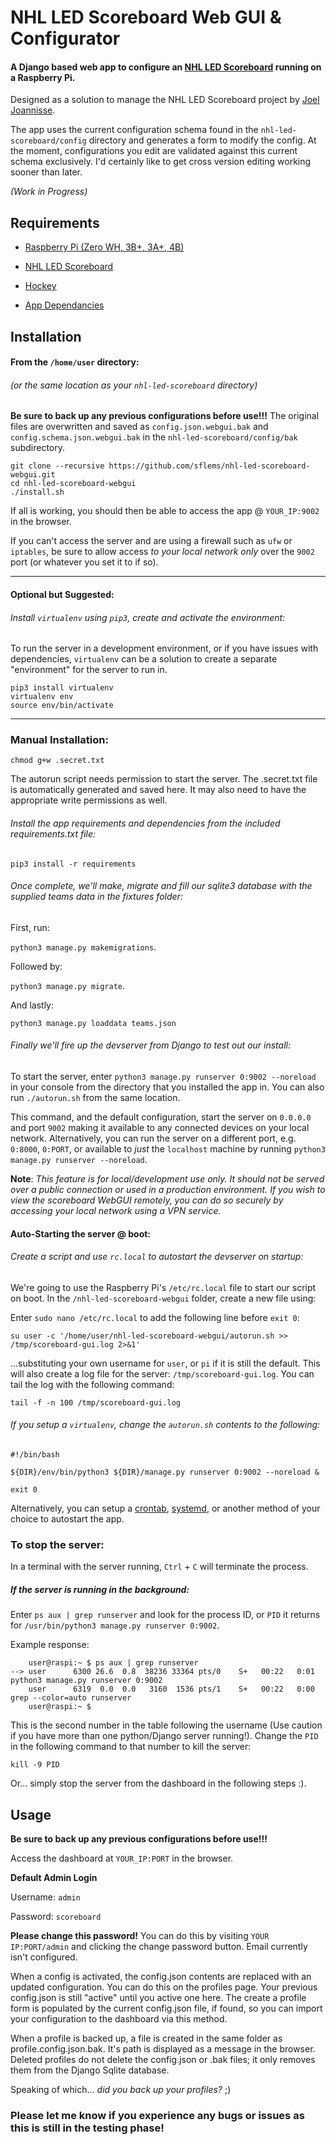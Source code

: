 # NHL LED Scoreboard Web GUI & Configurator
#### A Django based web app to configure an <a href="https://github.com/riffnshred/nhl-led-scoreboard">NHL LED Scoreboard</a> running on a Raspberry Pi.

Designed as a solution to manage the NHL LED Scoreboard project by [Joel Joannisse](https://github.com/riffnshred). 

The app uses the current configuration schema found in the `nhl-led-scoreboard/config` directory and generates a form to modify the config. At the moment, configurations you edit are validated against this current schema exclusively. I'd certainly like to get cross version editing working sooner than later.

_(Work in Progress)_

## Requirements
- [Raspberry Pi (Zero WH, 3B+, 3A+, 4B)](https://github.com/riffnshred/nhl-led-scoreboard)

- [NHL LED Scoreboard](https://github.com/riffnshred/nhl-led-scoreboard)

- [Hockey](https//www.nhl.com)

- [App Dependancies](requirements.txt)

## Installation
#### From the `/home/user` directory:
###### (or the same location as your `nhl-led-scoreboard` directory)

__Be sure to back up any previous configurations before use!!!__ The original files are overwritten and saved as `config.json.webgui.bak` and `config.schema.json.webgui.bak` in the `nhl-led-scoreboard/config/bak` subdirectory.

```
git clone --recursive https://github.com/sflems/nhl-led-scoreboard-webgui.git
cd nhl-led-scoreboard-webgui
./install.sh
```
If all is working, you should then be able to access the app @ `YOUR_IP:9002` in the browser. 

If you can't access the server and are using a firewall such as `ufw` or `iptables`, be sure to allow access _to your local network only_ over the `9002` port (or whatever you set it to if so).
_____________

#### Optional but Suggested: 
###### Install `virtualenv` using `pip3`, create and activate the environment:

To run the server in a development environment, or if you have issues with dependencies, `virtualenv` can be a solution to create a separate "environment" for the server to run in.
```
pip3 install virtualenv
virtualenv env
source env/bin/activate
```
_____________

### Manual Installation:
```
chmod g+w .secret.txt
```

The autorun script needs permission to start the server. The .secret.txt file is automatically generated and saved here. It may also need to have the appropriate write permissions as well.


###### Install the app requirements and dependencies from the included requirements.txt file:
`pip3 install -r requirements`

###### Once complete, we'll make, migrate and fill our sqlite3 database with the supplied teams data in the fixtures folder:

First, run:

`python3 manage.py makemigrations`.

Followed by:

`python3 manage.py migrate`.

And lastly:

`python3 manage.py loaddata teams.json`


###### Finally we'll fire up the devserver from Django to test out our install:

To start the server, enter `python3 manage.py runserver 0:9002 --noreload` in your console from the directory that you installed the app in.
You can also run `./autorun.sh` from the same location.

This command, and the default configuration, start the server on `0.0.0.0` and port `9002` making it available to any connected devices on your local network. Alternatively, you can run the server on a different port, e.g. `0:8000`, `0:PORT`, or available to _just_ the `localhost` machine by running `python3 manage.py runserver --noreload`.

__Note__: *This feature is for local/development use only. It should not be served over a public connection or used in a production environment. If you wish to view the scoreboard WebGUI remotely, you can do so securely by accessing your local network using a VPN service.*

#### Auto-Starting the server @ boot: 
###### Create a script and use `rc.local` to autostart the devserver on startup:
We're going to use the Raspberry Pi's `/etc/rc.local` file to start our script on boot. In the `/nhl-led-scoreboard-webgui` folder, create a new file using:

Enter `sudo nano /etc/rc.local` to add the following line before `exit 0`:

```
su user -c '/home/user/nhl-led-scoreboard-webgui/autorun.sh >> /tmp/scoreboard-gui.log 2>&1'
```
...substituting your own username for `user`, or `pi` if it is still the default. This will also create a log file for the server: `/tmp/scoreboard-gui.log`. You can tail the log with the following command:

`tail -f -n 100 /tmp/scoreboard-gui.log`

###### _If_ you setup a `virtualenv`, change the `autorun.sh` contents to the following:

```
#!/bin/bash

${DIR}/env/bin/python3 ${DIR}/manage.py runserver 0:9002 --noreload &

exit 0
```

Alternatively, you can setup a [crontab](https://www.raspberrypi.org/documentation/linux/usage/cron.md), [systemd](https://www.raspberrypi.org/documentation/linux/usage/systemd.md), or another method of your choice to autostart the app.

### To stop the server:
In a terminal with the server running, `Ctrl` + `C` will terminate the process.

##### If the server is running in the background:
Enter `ps aux | grep runserver` and look for the process ID, or `PID` it returns for `/usr/bin/python3 manage.py runserver 0:9002`.

Example response:
```
    user@raspi:~ $ ps aux | grep runserver
--> user      6300 26.6  0.8  38236 33364 pts/0    S+   00:22   0:01 python3 manage.py runserver 0:9002
    user      6319  0.0  0.0   3160  1536 pts/1    S+   00:22   0:00 grep --color=auto runserver
    user@raspi:~ $ 
```
This is the second number in the table following the username (Use caution if you have more than one python/Django server running!). Change the `PID` in the following command to that number to kill the server:

`kill -9 PID` 

Or... simply stop the server from the dashboard in the following steps :).


## Usage
__Be sure to back up any previous configurations before use!!!__

Access the dashboard at `YOUR_IP:PORT` in the browser.

__Default Admin Login__


Username: `admin`

Password: `scoreboard`

__Please change this password!__ You can do this by visiting `YOUR IP:PORT/admin` and clicking the change password button. Email currently isn't configured.

When a config is activated, the config.json contents are replaced with an updated configuration. You can do this on the profiles page. Your previous config.json is still "active" until you active one here. The create a profile form is populated by the current config.json file, if found, so you can import your configuration to the dashboard via this method.

When a profile is backed up, a file is created in the same folder as profile.config.json.bak. It's path is displayed as a message in the browser. Deleted profiles do not delete the config.json or .bak files; it only removes them from the Django Sqlite database. 

Speaking of which... _did you back up your profiles?_ ;)

### Please let me know if you experience any bugs or issues as this is still in the testing phase!
